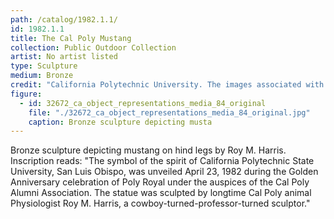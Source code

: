 ```yaml
---
path: /catalog/1982.1.1/
id: 1982.1.1
title: The Cal Poly Mustang
collection: Public Outdoor Collection
artist: No artist listed
type: Sculpture
medium: Bronze
credit: "California Polytechnic University. The images associated with the objects on this website are protected under United States copyright laws. We are pleased to share these materials as an educational resource for the public for non-commercial, educational and personal use only, or for fair use as defined by law."
figure:
  - id: 32672_ca_object_representations_media_84_original
    file: "./32672_ca_object_representations_media_84_original.jpg"
    caption: Bronze sculpture depicting musta
---
```

Bronze sculpture depicting mustang on hind legs by Roy M. Harris. Inscription reads:
"The symbol of the spirit of California Polytechnic State University, San Luis Obispo, was unveiled April 23, 1982 during the Golden Anniversary celebration of Poly Royal under the auspices of the Cal Poly Alumni Association. The statue was sculpted by longtime Cal Poly animal Physiologist Roy M. Harris, a cowboy-turned-professor-turned sculptor."
